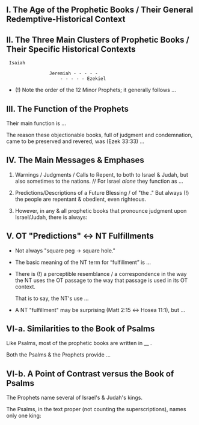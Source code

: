 
## I. The Age of the Prophetic Books / Their General Redemptive-Historical Context

## II. The Three Main Clusters of Prophetic Books / Their Specific Historical Contexts

```
 Isaiah

                Jeremiah - - - - -
                    - - - - - Ezekiel
 ```

+ (!) Note the order of the 12 Minor Prophets; it generally follows …

## III. The Function of the Prophets

Their main function is …

The reason these objectionable books, full of judgment and condemnation, came to be preserved and revered, was (Ezek 33:33) …

## IV. The Main Messages & Emphases

1. Warnings / Judgments / Calls to Repent, to both to Israel & Judah, but also sometimes to the nations. // For Israel _alone_ they function as …

2. Predictions/Descriptions of a Future Blessing / of "the ." But always (!) the people are repentant & obedient, even righteous.

3. However, in any & all prophetic books that pronounce judgment upon Israel/Judah, there is always:

## V. OT "Predictions" ↔ NT Fulfillments

* Not always "square peg → square hole."

* The basic meaning of the NT term for “fulfillment” is …

* There is (!) a perceptible resemblance / a correspondence in the way the NT uses the OT passage to the way that passage is used in its OT context.

   That is to say, the NT's use …

* A NT "fulfillment" may be surprising (Matt 2:15 ↔ Hosea 11:1), but …

## VI-a. Similarities to the Book of Psalms

Like Psalms, most of the prophetic books are written in __ .

Both the Psalms & the Prophets provide …

##  VI-b. A Point of Contrast versus the Book of Psalms

The Prophets name several of Israel's & Judah's kings.

The Psalms, in the text proper (not counting the superscriptions), names only one king:
